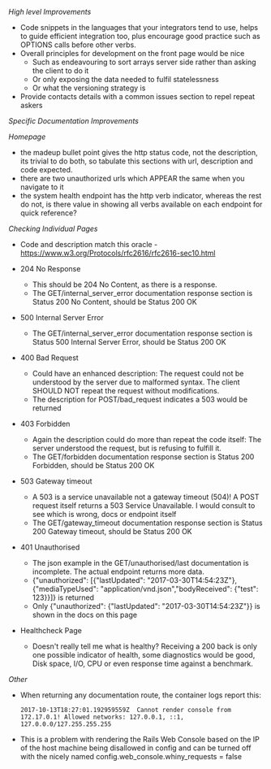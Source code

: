 _High level Improvements_

* Code snippets in the languages that your integrators tend to use, helps to guide efficient integration too, plus encourage good practice such as OPTIONS calls before other verbs.
* Overall principles for development on the front page would be nice
    * Such as endeavouring to sort arrays server side rather than asking the client to do it
    * Or only exposing the data needed to fulfil statelessness  
    * Or what the versioning strategy is
* Provide contacts details with a common issues section to repel repeat askers

_Specific Documentation Improvements_

_Homepage_

* the madeup bullet point gives the http status code, not the description, its trivial to do both, so tabulate this sections  with url, description and code expected.
* there are two unauthorized urls which APPEAR the same when you navigate to it
* the system health endpoint has the http verb indicator, whereas the rest do not, is there value in showing all verbs available on each endpoint for quick reference?

_Checking Individual Pages_

* Code and description match this oracle - https://www.w3.org/Protocols/rfc2616/rfc2616-sec10.html

* 204 No Response
    * This should be 204 No Content, as there is a response.
    * The GET/internal_server_error documentation response section is Status 200 No Content, should be Status 200 OK

* 500 Internal Server Error
    * The GET/internal_server_error documentation response section is Status 500 Internal Server Error, should be Status 200 OK
* 400 Bad Request 
    * Could have an enhanced description: The request could not be understood by the server due to malformed syntax. The client SHOULD NOT repeat the request without modifications.
    * The description for POST/bad_request indicates a 503 would be returned
* 403 Forbidden
    * Again the description could do more than repeat the code itself: The server understood the request, but is refusing to fulfill it.
    * The GET/forbidden documentation response section is Status 200 Forbidden, should be Status 200 OK
* 503 Gateway timeout
    * A 503 is a service unavailable not a gateway timeout (504)! A POST request itself returns a 503 Service Unavailable. I would consult to see which is wrong, docs or endpoint itself
    * The GET/gateway_timeout documentation response section is Status 200 Gateway timeout, should be Status 200 OK
* 401 Unauthorised
    * The json example in the GET/unauthorised/last documentation is incomplete. The actual endpoint returns more data.
    * {"unauthorized": [{"lastUpdated": "2017-03-30T14:54:23Z"}, {"mediaTypeUsed": "application/vnd.json","bodyReceived": {"test": 123}}]} is returned
    * Only {"unauthorized": {"lastUpdated": "2017-03-30T14:54:23Z"}} is shown in the docs on this page


* Healthcheck Page
    * Doesn't really tell me what is healthy? Receiving a 200 back is only one possible indicator of health, some diagnostics would be good, Disk space, I/O, CPU or even response time against a benchmark.

_Other_

* When returning any documentation route, the container logs report this:

	```
	2017-10-13T18:27:01.192959559Z  Cannot render console from 172.17.0.1! Allowed networks: 127.0.0.1, ::1, 127.0.0.0/127.255.255.255
	```

* This is a problem with rendering the Rails Web Console based on the IP of the host machine being disallowed in config and can be turned off with the nicely named config.web_console.whiny_requests = false